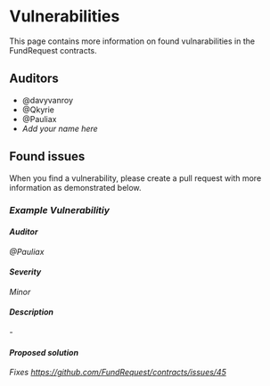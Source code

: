 # Vulnerabilities

This page contains more information on found vulnarabilities in the FundRequest contracts.


## Auditors
* @davyvanroy
* @Qkyrie
* @Pauliax
* *Add your name here*


## Found issues
When you find a vulnerability, please create a pull request with more information as demonstrated below.

### *Example Vulnerabilitiy*

#### *Auditor*
*@Pauliax*

#### *Severity*
*Minor*

#### *Description*
*-*

#### *Proposed solution*
*Fixes https://github.com/FundRequest/contracts/issues/45*

